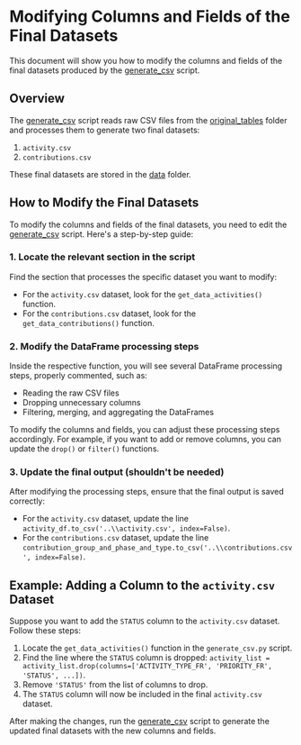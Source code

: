 # Modifying Columns and Fields of the Final Datasets

This document will show you how to modify the columns and fields of the final datasets produced by the [generate_csv](../data/csv_generation/generate_csv.py) script.

## Overview

The [generate_csv](../data/csv_generation/generate_csv.py) script reads raw CSV files from the [original_tables](../data/csv_generation/original_tables) folder and processes them to generate two final datasets:

1. `activity.csv`
2. `contributions.csv`

These final datasets are stored in the [data](../data/csv_generation/data) folder.

## How to Modify the Final Datasets

To modify the columns and fields of the final datasets, you need to edit the [generate_csv](../data/csv_generation/generate_csv.py) script. Here's a step-by-step guide:

### 1. Locate the relevant section in the script

Find the section that processes the specific dataset you want to modify:

- For the `activity.csv` dataset, look for the `get_data_activities()` function.
- For the `contributions.csv` dataset, look for the `get_data_contributions()` function.

### 2. Modify the DataFrame processing steps

Inside the respective function, you will see several DataFrame processing steps, properly commented, such as:

- Reading the raw CSV files
- Dropping unnecessary columns
- Filtering, merging, and aggregating the DataFrames

To modify the columns and fields, you can adjust these processing steps accordingly. For example, if you want to add or remove columns, you can update the `drop()` or `filter()` functions.

### 3. Update the final output (shouldn't be needed)

After modifying the processing steps, ensure that the final output is saved correctly:

- For the `activity.csv` dataset, update the line `activity_df.to_csv('..\\activity.csv', index=False)`.
- For the `contributions.csv` dataset, update the line `contribution_group_and_phase_and_type.to_csv('..\\contributions.csv', index=False)`.

## Example: Adding a Column to the `activity.csv` Dataset

Suppose you want to add the `STATUS` column to the `activity.csv` dataset. Follow these steps:

1. Locate the `get_data_activities()` function in the `generate_csv.py` script.
2. Find the line where the `STATUS` column is dropped: `activity_list = activity_list.drop(columns=['ACTIVITY_TYPE_FR', 'PRIORITY_FR', 'STATUS', ...])`.
3. Remove `'STATUS'` from the list of columns to drop.
4. The `STATUS` column will now be included in the final `activity.csv` dataset.

After making the changes, run the [generate_csv](../data/csv_generation/generate_csv.py) script to generate the updated final datasets with the new columns and fields.